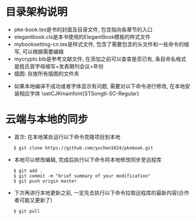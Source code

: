 # 目录架构说明
* pke-book.tex是书的封面及目录文件, 包含指向各章节的入口
* elegantbook.cls是本书使用的ElegantBook模板的样式文件
* mybooksetting-cn.tex是样式文件, 包含了需要包含的头文件和一些命令的缩写, 可以根据需要编辑
* mycrypto.bib是参考文献文件, 在添加之前可以查查是否已有, 条目命名格式是姓氏首字母缩写+发表期刊会议+年份
* 插图: 存放所有插图的文件夹

- 如果本地编译不成功或者字体显示有问题, 需要对以下命令进行修改, 在本地安装相应字体
\setCJKmainfont{STSongti-SC-Regular}

# 云端与本地的同步
* 首次: 在本地某处运行以下命令克隆项目到本地
``` 
   $ git clone https://github.com/yuchen1024/pkebook.git
```
* 本地可以修改编辑, 完成后执行以下命令将本地修改同步至远程库
```
   $ git add .
   $ git commit -m "brief summary of your modification"
   $ git push origin master
```

* 下次再进行本地更新之前, 一定先去执行以下命令拉取远程库的最新内容(合作者可能又更新了)
```
   $ git pull
```

